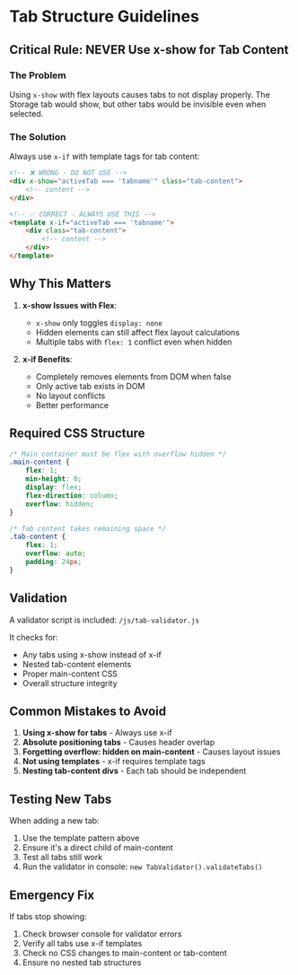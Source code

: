 # Tab Structure Guidelines

## Critical Rule: NEVER Use x-show for Tab Content

### The Problem
Using `x-show` with flex layouts causes tabs to not display properly. The Storage tab would show, but other tabs would be invisible even when selected.

### The Solution
Always use `x-if` with template tags for tab content:

```html
<!-- ❌ WRONG - DO NOT USE -->
<div x-show="activeTab === 'tabname'" class="tab-content">
    <!-- content -->
</div>

<!-- ✅ CORRECT - ALWAYS USE THIS -->
<template x-if="activeTab === 'tabname'">
    <div class="tab-content">
        <!-- content -->
    </div>
</template>
```

## Why This Matters

1. **x-show Issues with Flex**:
   - `x-show` only toggles `display: none`
   - Hidden elements can still affect flex layout calculations
   - Multiple tabs with `flex: 1` conflict even when hidden

2. **x-if Benefits**:
   - Completely removes elements from DOM when false
   - Only active tab exists in DOM
   - No layout conflicts
   - Better performance

## Required CSS Structure

```css
/* Main container must be flex with overflow hidden */
.main-content {
    flex: 1;
    min-height: 0;
    display: flex;
    flex-direction: column;
    overflow: hidden;
}

/* Tab content takes remaining space */
.tab-content {
    flex: 1;
    overflow: auto;
    padding: 24px;
}
```

## Validation

A validator script is included: `/js/tab-validator.js`

It checks for:
- Any tabs using x-show instead of x-if
- Nested tab-content elements
- Proper main-content CSS
- Overall structure integrity

## Common Mistakes to Avoid

1. **Using x-show for tabs** - Always use x-if
2. **Absolute positioning tabs** - Causes header overlap
3. **Forgetting overflow: hidden on main-content** - Causes layout issues
4. **Not using templates** - x-if requires template tags
5. **Nesting tab-content divs** - Each tab should be independent

## Testing New Tabs

When adding a new tab:
1. Use the template pattern above
2. Ensure it's a direct child of main-content
3. Test all tabs still work
4. Run the validator in console: `new TabValidator().validateTabs()`

## Emergency Fix

If tabs stop showing:
1. Check browser console for validator errors
2. Verify all tabs use x-if templates
3. Check no CSS changes to main-content or tab-content
4. Ensure no nested tab structures